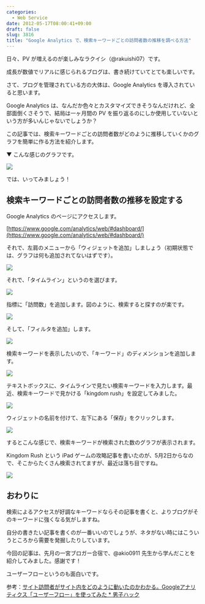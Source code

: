```yaml
---
categories:
  - Web Service
date: 2012-05-17T08:00:41+09:00
draft: false
slug: 3816
title: "Google Analytics で、検索キーワードごとの訪問者数の推移を調べる方法"
---
```


日々、PV が増えるのが楽しみなラクイシ（@rakuishi07）です。

成長が数値でリアルに感じられるブログは、書き続けていてとても楽しいです。

さて、ブログを管理されている方の大体は、Google Analytics を導入されていると思います。

Google Analytics は、なんだか色々とカスタマイズできそうなんだけれど、全部面倒くさそうで、結局は一ヶ月間の PV を振り返るのにしか使用していないという方が多いんじゃないでしょうか？

この記事では、検索キーワードごとの訪問者数がどのように推移していくかのグラフを簡単に作る方法を紹介します。

▼ こんな感じのグラフです。

![](/images/2012/05/3816_1.png)

では、いってみましょう！

## 検索キーワードごとの訪問者数の推移を設定する

Google Analytics のページにアクセスします。

[https://www.google.com/analytics/web/#dashboard/](https://www.google.com/analytics/web/#dashboard/)

それで、左肩のメニューから「ウィジェットを追加」しましょう（初期状態では、グラフは何も追加されてないはずです）。

![](/images/2012/05/3816_2.png)

それで、「タイムライン」というのを選びます。

![](/images/2012/05/3816_3.png)

指標に「訪問数」を追加します。図のように、検索すると探すのが楽です。

![](/images/2012/05/3816_4.png)

そして、「フィルタを追加」します。

![](/images/2012/05/3816_5.png)

検索キーワードを表示したいので、「キーワード」のディメンションを追加します。

![](/images/2012/05/3816_6.png)

テキストボックスに、タイムラインで見たい検索キーワードを入力します。最近、検索キーワードで見かける「kingdom rush」を設定してみました。

![](/images/2012/05/3816_7.png)

ウィジェットの名前を付けて、左下にある「保存」をクリックします。

![](/images/2012/05/3816_8.png)

するとこんな感じで、検索キーワードが検索された数のグラフが表示されます。

Kingdom Rush という iPad ゲームの攻略記事を書いたのが、5月2日からなので、そこからたくさん検索されてますが、最近は落ち目ですね。

![](/images/2012/05/3816_1.png)

## おわりに

検索によるアクセスが好調なキーワードならその記事を書くと、よりブログがそのキーワードに強くなる気がしますね。

自分の書きたい記事を書くのが一番いいのでしょうが、ネタがない時にはこういうところから需要を発掘したりしています。

今回の記事は、先月の一宮ブロガー合宿で、@akio0911 先生から学んだことを紹介してみました。感謝です！

ユーザーフローというのも面白いです。

参考：[サイト訪問者がサイト内をどのように動いたのかわかる。Googleアナリティクス「ユーザーフロー」を使ってみた * 男子ハック](http://www.danshihack.com/2012/05/05/junp/webservices_googleanalytics_userflow.html)
